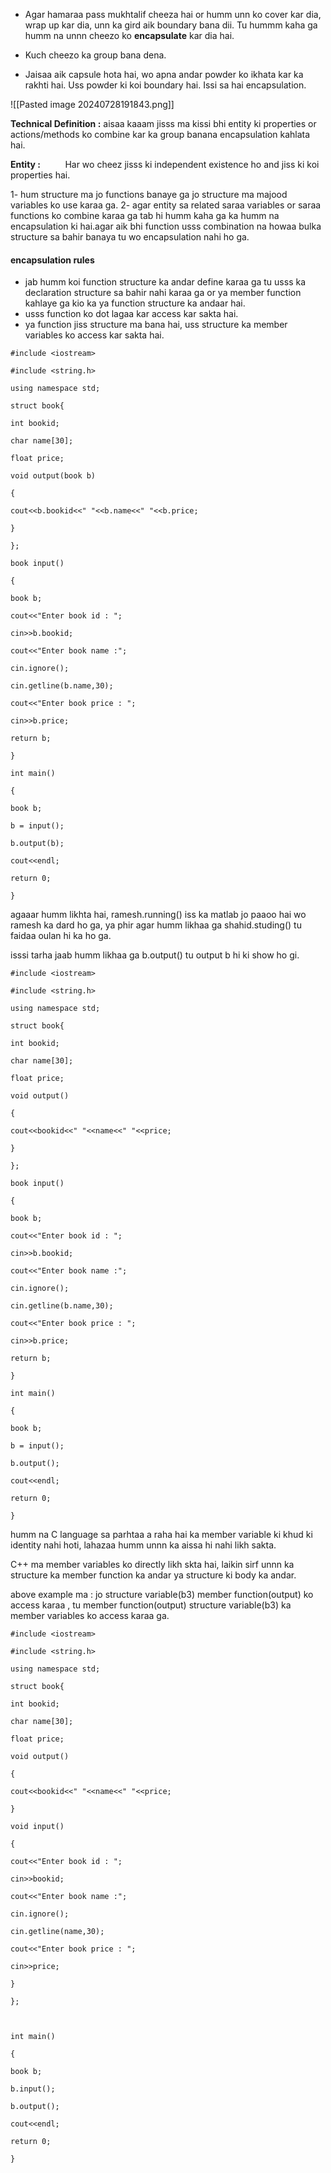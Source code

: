 
- Agar hamaraa pass mukhtalif cheeza hai or humm unn ko cover kar dia, wrap up kar dia, unn ka gird aik boundary bana dii. Tu hummm kaha ga humm na unnn cheezo ko **encapsulate** kar dia hai.
- Kuch cheezo ka group bana dena. 

- Jaisaa aik capsule hota hai, wo apna andar powder ko ikhata kar ka rakhti hai. Uss powder ki koi boundary hai. Issi sa hai encapsulation.


![[Pasted image 20240728191843.png]]


**Technical Definition :**
	aisaa kaaam jisss ma kissi bhi entity ki properties or actions/methods ko combine kar ka group banana encapsulation kahlata hai. 

**Entity :** 
         Har wo cheez jisss ki independent existence ho and jiss ki koi properties hai.


1- hum structure ma jo functions banaye ga jo structure ma majood variables ko use karaa ga.
2- agar entity sa related saraa variables or saraa functions ko combine karaa ga tab hi humm kaha ga ka humm na encapsulation ki hai.agar aik bhi function usss combination na howaa bulka structure sa bahir banaya tu wo encapsulation nahi ho ga.

#### encapsulation rules
 
 - jab humm koi function structure ka andar define karaa ga tu usss ka declaration structure sa bahir nahi karaa ga or ya member function kahlaye ga kio ka ya function structure ka andaar hai.
 - usss function ko dot lagaa kar access kar sakta hai.
 - ya function jiss structure ma bana hai, uss structure ka member variables ko access kar sakta hai.
 
 ```
#include <iostream>

#include <string.h>

using namespace std;

struct book{

int bookid;

char name[30];

float price;

void output(book b)

{

cout<<b.bookid<<" "<<b.name<<" "<<b.price;

}

};

book input()

{

book b;

cout<<"Enter book id : ";

cin>>b.bookid;

cout<<"Enter book name :";

cin.ignore();

cin.getline(b.name,30);

cout<<"Enter book price : ";

cin>>b.price;

return b;

}

int main()

{

book b;

b = input();

b.output(b);

cout<<endl;

return 0;

}
```

agaaar humm likhta hai, ramesh.running() iss ka matlab jo paaoo hai wo ramesh ka dard ho ga, ya phir agar humm likhaa ga shahid.studing() tu faidaa oulan hi ka ho ga.

isssi tarha jaab humm likhaa ga b.output() tu output b hi ki show ho gi.

```
#include <iostream>

#include <string.h>

using namespace std;

struct book{

int bookid;

char name[30];

float price;

void output()

{

cout<<bookid<<" "<<name<<" "<<price;

}

};

book input()

{

book b;

cout<<"Enter book id : ";

cin>>b.bookid;

cout<<"Enter book name :";

cin.ignore();

cin.getline(b.name,30);

cout<<"Enter book price : ";

cin>>b.price;

return b;

}

int main()

{

book b;

b = input();

b.output();

cout<<endl;

return 0;

}
```


humm na C language sa parhtaa a raha hai ka member variable ki khud ki identity nahi hoti, lahazaa humm unnn ka aissa hi nahi likh sakta.

C++ ma member variables ko directly likh skta hai, laikin sirf unnn ka structure ka member function ka andar ya structure ki body ka andar.

above example ma : jo structure variable(b3) member function(output) ko access karaa , tu member function(output) structure variable(b3) ka member  variables ko access karaa ga.

```
#include <iostream>

#include <string.h>

using namespace std;

struct book{

int bookid;

char name[30];

float price;

void output()

{

cout<<bookid<<" "<<name<<" "<<price;

}

void input()

{

cout<<"Enter book id : ";

cin>>bookid;

cout<<"Enter book name :";

cin.ignore();

cin.getline(name,30);

cout<<"Enter book price : ";

cin>>price;

}

};

  

int main()

{

book b;

b.input();

b.output();

cout<<endl;

return 0;

}
```
